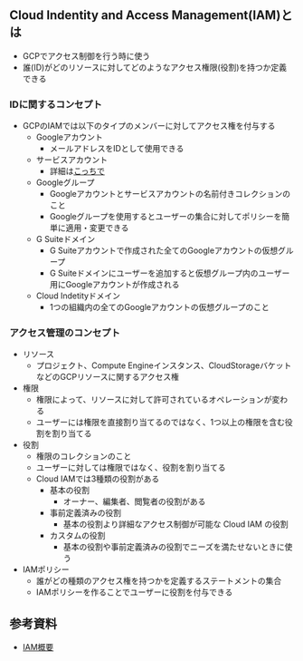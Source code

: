 ## Cloud Indentity and Access Management(IAM)とは
- GCPでアクセス制御を行う時に使う
- 誰(ID)がどのリソースに対してどのようなアクセス権限(役割)を持つか定義できる

### IDに関するコンセプト
- GCPのIAMでは以下のタイプのメンバーに対してアクセス権を付与する
  - Googleアカウント
    - メールアドレスをIDとして使用できる
  - サービスアカウント
    - 詳細は[こっちで](https://github.com/tofu511/til/blob/master/gcp/service_accounts.md)
  - Googleグループ
    - Googleアカウントとサービスアカウントの名前付きコレクションのこと
    - Googleグループを使用するとユーザーの集合に対してポリシーを簡単に適用・変更できる
  - G Suiteドメイン
    - G Suiteアカウントで作成された全てのGoogleアカウントの仮想グループ
    - G Suiteドメインにユーザーを追加すると仮想グループ内のユーザー用にGoogleアカウントが作成される
  - Cloud Indetityドメイン
    - 1つの組織内の全てのGoogleアカウントの仮想グループのこと

### アクセス管理のコンセプト
- リソース
  - プロジェクト、Compute Engineインスタンス、CloudStorageバケットなどのGCPリソースに関するアクセス権
- 権限
  - 権限によって、リソースに対して許可されているオペレーションが変わる
  - ユーザーには権限を直接割り当てるのではなく、1つ以上の権限を含む役割を割り当てる
- 役割
  - 権限のコレクションのこと
  - ユーザーに対しては権限ではなく、役割を割り当てる
  - Cloud IAMでは3種類の役割がある
    - 基本の役割
      - オーナー、編集者、閲覧者の役割がある
    - 事前定義済みの役割
      - 基本の役割より詳細なアクセス制御が可能な Cloud IAM の役割
    - カスタムの役割
      - 基本の役割や事前定義済みの役割でニーズを満たせないときに使う
- IAMポリシー
  - 誰がどの種類のアクセス権を持つかを定義するステートメントの集合
  - IAMポリシーを作ることでユーザーに役割を付与できる

## 参考資料
- [IAM概要](https://cloud.google.com/iam/docs/overview?hl=ja)
